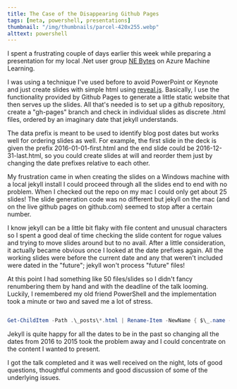 ```yaml
---
title: The Case of the Disappearing Github Pages
tags: [meta, powershell, presentations]
thumbnail: "/img/thumbnails/parcel-420x255.webp"
alttext: powershell
---
```


I spent a frustrating couple of days earlier this week while preparing a presentation
for my local .Net user group [NE Bytes](http://nebytes.net/) on Azure Machine Learning.

I was using a technique I've used before to avoid PowerPoint or Keynote and just create
slides with simple html using [reveal.js](https://github.com/hakimel/reveal.js). Basically,
I use the functionality provided by Github Pages to generate a little static website that
then serves up the slides. All that's needed is to set up a github repository, create a
"gh-pages" branch and check in individual slides as discrete .html files, ordered by an
imaginary date that jekyll understands.

The data prefix is meant to be used to identify blog post dates but works well for ordering
slides as well. For example, the first slide in the deck is given the prefix
2016-01-01-first.html and the end slide could be 2016-12-31-last.html, so you could
create slides at will and reorder them just by changing the date prefixes relative to each
other.

My frustration came in when creating the slides on a Windows machine with a local jekyll install
I could proceed through all the slides end to end with no problem. When I checked out the
repo on my mac I could only get about 25 slides! The slide generation code was no different but
jekyll on the mac (and on the live github pages on github.com) seemed to stop after a certain
number.

I know jekyll can be a little bit flaky with file content and unusual characters so I spent a
good deal of time checking the slide content for rogue values and trying to move slides around
but to no avail. After a little consideration, it actually became obvious once I looked at the
date prefixes again. All the working slides were before the current date and any that weren't
included were dated in the "future"; jekyll won't process "future" files!

At this point I had something like 50 files/slides so I didn't fancy renumbering them by hand
and with the deadline of the talk looming. Luckily, I remembered my old friend PowerShell
and the implementation took a minute or two and saved me a lot of stress.

```powershell

Get-ChildItem -Path .\_posts\*.html | Rename-Item -NewName { $\_.name -Replace "2016-", "2015-" }

```

Jekyll is quite happy for all the dates to be in the past so changing all the dates from 2016 to
2015 took the problem away and I could concentrate on the content I wanted to present.

I got the talk completed and it was well received on the night, lots of good questions,
thoughtful comments and good discussion of some of the underlying issues.
